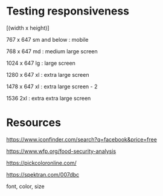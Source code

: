 

# Testing responsiveness

[(width x height)] 

767 x 647 sm and below : mobile

768 x 647 md : medium large screen

1024 x 647 lg : large screen

1280 x 647 xl : extra large screen

1478 x 647 xl : extra large screen - 2

1536 2xl : extra extra large screen

# Resources
https://www.iconfinder.com/search?q=facebook&price=free

https://www.wfp.org/food-security-analysis

https://pickcoloronline.com/

https://spektran.com/007dbc

font, color, size